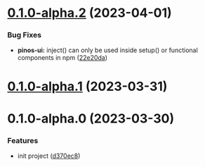 # [0.1.0-alpha.2](https://github.com/pinosJs/pinos-ui/compare/v0.1.0-alpha.1...v0.1.0-alpha.2) (2023-04-01)


### Bug Fixes

* **pinos-ui:** inject() can only be used inside setup() or functional components in npm ([22e20da](https://github.com/pinosJs/pinos-ui/commit/22e20da871768cd63662663c861e58555c0a647f))



# [0.1.0-alpha.1](https://github.com/pinosJs/pinos-ui/compare/v0.1.0-alpha.0...v0.1.0-alpha.1) (2023-03-31)



# 0.1.0-alpha.0 (2023-03-30)


### Features

* init project ([d370ec8](https://github.com/pinosJs/pinos-ui/commit/d370ec8c7497af57a2035953bad59143759aa759))



